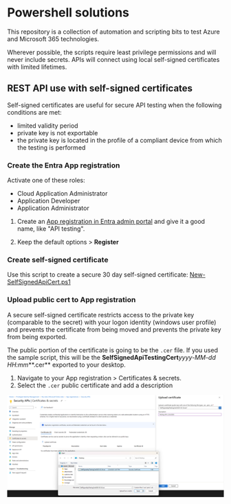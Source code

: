 # Powershell solutions

This repository is a collection of automation and scripting bits to test Azure and Microsoft 365 technologies.

Wherever possible, the scripts require least privilege permissions and will never include secrets. APIs will connect using local self-signed certificates with limited lifetimes.

## REST API use with self-signed certificates

Self-signed certificates are useful for secure API testing when the following conditions are met:
- limited validity period
- private key is not exportable
- the private key is located in the profile of a compliant device from which the testing is performed

### Create the Entra App registration

Activate one of these roles:
- Cloud Application Administrator
- Application Developer
- Application Administrator

1. Create an [App registration in Entra admin portal](https://entra.microsoft.com/?feature.msaljs=true#view/Microsoft_AAD_RegisteredApps/CreateApplicationBlade/quickStartType~/null/isMSAApp~/false) and give it a good name, like "API testing".

1. Keep the default options > **Register**

### Create self-signed certificate

Use this script to create a secure 30 day self-signed certificate:
[New-SelfSignedApiCert.ps1](New-SelfSignedApiCert.ps1)

### Upload public cert to App registration

A secure self-signed certificate restricts access to the private key (comparable to the secret) with your logon identity (windows user profile) and prevents the certificate from being moved and prevents the private key from being exported.

The public portion of the certificate is going to be the `.cer` file. If you used the sample script, this will be the **SelfSignedApiTestingCert***yyyy-MM-dd HH:mm***.cer** exported to your desktop.

1. Navigate to your App registration > Certificates & secrets.
1. Select the `.cer` public certificate and add a description

<img src="resources/public-certificate-upload.png" alt-text="Screenshot showing upload of .cer file in certificate store of the app registration.">
